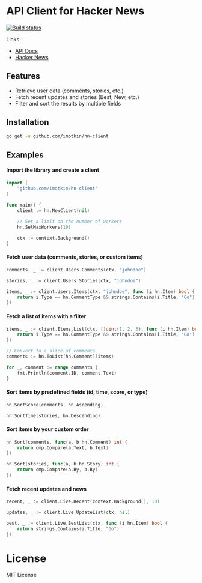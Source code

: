# API Client for Hacker News 

[![Build status](https://github.com/imotkin/hn-client/actions/workflows/build.yml/badge.svg)](https://github.com/github.com/imotkin/hn-client/actions/workflows/build.yml)

Links:
* [API Docs](https://github.com/HackerNews/API)
* [Hacker News](https://news.ycombinator.com/)

## Features

* Retrieve user data (comments, stories, etc.)
* Fetch recent updates and stories (Best, New, etc.)
* Filter and sort the results by multiple fields

## Installation

```sh
go get -u github.com/imotkin/hn-client
```

## Examples 

#### Import the library and create a client

```go
import (
    "github.com/imotkin/hn-client"
)

func main() {
    client := hn.NewClient(nil)
    
    // Set a limit on the number of workers
    hn.SetMaxWorkers(10)

    ctx := context.Background()
}
```

#### Fetch user data (comments, stories, or custom items)

```go
comments, _ := client.Users.Comments(ctx, "johndoe")

stories, _ := client.Users.Stories(ctx, "johndoe")

items, _ := client.Users.Items(ctx, "johndoe", func (i hn.Item) bool {
    return i.Type == hn.CommentType && strings.Contains(i.Title, "Go")
})
```

#### Fetch a list of items with a filter

```go
items, _ := client.Items.List(ctx, []uint{1, 2, 3}, func (i hn.Item) bool {
    return i.Type == hn.CommentType && strings.Contains(i.Title, "Go")
})

// Convert to a slice of comments
comments := hn.ToList[hn.Comment](items)

for _, comment := range comments {
    fmt.Println(comment.ID, comment.Text)
}
```

#### Sort items by predefined fields (id, time, score, or type)

```go
hn.SortScore(comments, hn.Ascending)

hn.SortTime(stories, hn.Descending)
```

#### Sort items by your custom order

```go
hn.Sort(comments, func(a, b hn.Comment) int {
    return cmp.Compare(a.Text, b.Text)
})

hn.Sort(stories, func(a, b hn.Story) int {
    return cmp.Compare(a.By, b.By)
})
```

#### Fetch recent updates and news

```go
recent, _ := client.Live.Recent(context.Background(), 10)

updates, _ := client.Live.UpdateList(ctx, nil)

best, _ := client.Live.BestList(ctx, func (i hn.Item) bool {
    return strings.Contains(i.Title, "Go")
})
```
# License
MIT License
